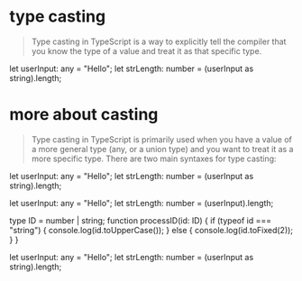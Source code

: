 # type casting

> Type casting in TypeScript is a way to explicitly tell the compiler that you know the type of a value and treat it as that specific type.

let userInput: any = "Hello";
let strLength: number = (userInput as string).length;



# more about casting

> Type casting in TypeScript is primarily used when you have a value of a more general type (any, or a union type) and you want to treat it as a more specific type. There are two main syntaxes for type casting:

let userInput: any = "Hello";
let strLength: number = (userInput as string).length;

let userInput: any = "Hello";
let strLength: number = (<string>userInput).length;

type ID = number | string;
function processID(id: ID) {
  if (typeof id === "string") {
    console.log(id.toUpperCase());
  } else {
    console.log(id.toFixed(2));
  }
}

let userInput: any = "Hello";
let strLength: number = (userInput as string).length;
